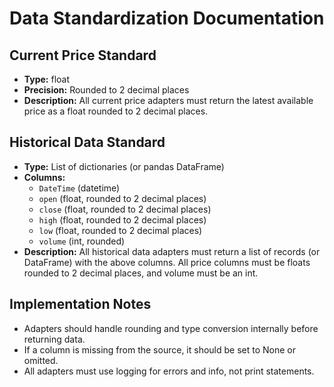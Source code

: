 # Data Standardization Documentation

## Current Price Standard
- **Type:** float
- **Precision:** Rounded to 2 decimal places
- **Description:** All current price adapters must return the latest available price as a float rounded to 2 decimal places.

## Historical Data Standard
- **Type:** List of dictionaries (or pandas DataFrame)
- **Columns:**
  - `DateTime` (datetime)
  - `open` (float, rounded to 2 decimal places)
  - `close` (float, rounded to 2 decimal places)
  - `high` (float, rounded to 2 decimal places)
  - `low` (float, rounded to 2 decimal places)
  - `volume` (int, rounded)
- **Description:** All historical data adapters must return a list of records (or DataFrame) with the above columns. All price columns must be floats rounded to 2 decimal places, and volume must be an int.

## Implementation Notes
- Adapters should handle rounding and type conversion internally before returning data.
- If a column is missing from the source, it should be set to None or omitted.
- All adapters must use logging for errors and info, not print statements.
